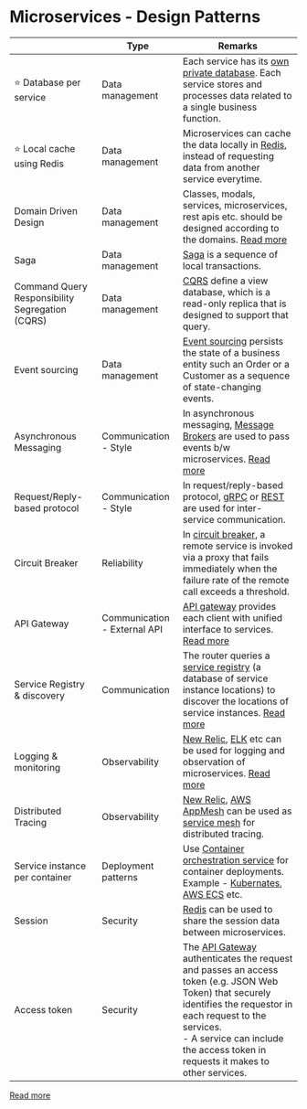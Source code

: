 # Microservices - Design Patterns

|                                                 | Type                         | Remarks                                                                                                                                                                                                                                                                                   |
|-------------------------------------------------|------------------------------|-------------------------------------------------------------------------------------------------------------------------------------------------------------------------------------------------------------------------------------------------------------------------------------------|
| :star: Database per service                     | Data management              | Each service has its [own private database](https://microservices.io/patterns/data/database-per-service.html). Each service stores and processes data related to a single business function.                                                                                              |
| :star: Local cache using Redis                  | Data management              | Microservices can cache the data locally in [Redis](../3_DatabaseServices/8_InMemory-Databases/Redis), instead of requesting data from another service everytime.                                                                                                                         |
| Domain Driven Design                            | Data management              | Classes, modals, services, microservices, rest apis etc. should be designed according to the domains. [Read more](../ArchitecturePatterns/DomainDrivenArchitecture.md)                                                                                                                    |
| Saga                                            | Data management              | [Saga](/4_MessageBrokersEDA/EventDrivenArchitecture/Saga.md) is a sequence of local transactions.                                                                                                                                                                                         |
| Command Query Responsibility Segregation (CQRS) | Data management              | [CQRS](../4_MessageBrokersEDA/EventDrivenArchitecture/CQRS.md) define a view database, which is a read-only replica that is designed to support that query.                                                                                                                               |
| Event sourcing                                  | Data management              | [Event sourcing](../4_MessageBrokersEDA/EventDrivenArchitecture/EventSourcing.md) persists the state of a business entity such an Order or a Customer as a sequence of state-changing events.                                                                                             |
| Asynchronous Messaging                          | Communication - Style        | In asynchronous messaging, [Message Brokers](../4_MessageBrokersEDA) are used to pass events b/w microservices. [Read more](https://microservices.io/patterns/communication-style/messaging.html)                                                                                         |
| Request/Reply-based protocol                    | Communication - Style        | In request/reply-based protocol, [gRPC](../8_APIProtocols/gRPC.md) or [REST](../8_APIProtocols/REST.md) are used for inter-service communication.                                                                                                                                         |
| Circuit Breaker                                 | Reliability                  | In [circuit breaker](../ArchitecturePatterns/CircuitBreaker.md), a remote service is invoked via a proxy that fails immediately when the failure rate of the remote call exceeds a threshold.                                                                                             |
| API Gateway                                     | Communication - External API | [API gateway](1_APIGateway/Readme.md) provides each client with unified interface to services. [Read more](https://microservices.io/patterns/apigateway.html)                                                                                                                             |
| Service Registry & discovery                    | Communication                | The router queries a [service registry](2_ServiceRegistry&Discovery/Readme.md) (a database of service instance locations) to discover the locations of service instances. [Read more](https://microservices.io/patterns/server-side-discovery.html)                                       |
| Logging & monitoring                            | Observability                | [New Relic](../12_ObservabilityLogsServices/NewRelic/Readme.md), [ELK](../12_ObservabilityLogsServices/ELK.md) etc can be used for logging and observation of microservices. [Read more](https://microservices.io/patterns/observability/application-logging.html)                        |
| Distributed Tracing                             | Observability                | [New Relic](../12_ObservabilityLogsServices/NewRelic/Readme.md), [AWS AppMesh](../2_AWSServices/1_NetworkingAndContentDelivery/2_ApplicationNetworking/AWSAppMesh.md) can be used as [service mesh](3_ServiceMesh.md) for distributed tracing.                                            |
| Service instance per container                  | Deployment patterns          | Use [Container orchestration service](../9_Container&OrchestrationServices/Readme.md) for container deployments. Example - [Kubernates](../9_Container&OrchestrationServices/Kubernates/Readme.md), [AWS ECS](../2_AWSServices/4_ContainerOrchestrationServices/AmazonECS/Readme.md) etc. |
| Session                                         | Security                     | [Redis](../3_DatabaseServices/8_InMemory-Databases/Redis) can be used to share the session data between microservices.                                                                                                                                                                    |
| Access token                                    | Security                     | The [API Gateway](1_APIGateway/Readme.md) authenticates the request and passes an access token (e.g. JSON Web Token) that securely identifies the requestor in each request to the services. <br/>- A service can include the access token in requests it makes to other services.        |

[Read more](https://microservices.io/patterns/)